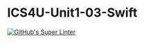 # ICS4U-Unit1-03-Swift
[![GitHub's Super Linter](https://github.com/Roman-Cernetchi/ICS4U-Unit1-03-Swift/workflows/GitHub's%20Super%20Linter/badge.svg)](https://github.com/Roman-Cernetchi/ICS4U-Unit1-03-Swift/actions) 
